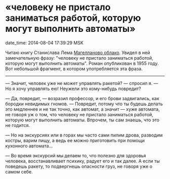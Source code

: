 # «человеку не пристало заниматься работой, которую могут выполнить автоматы»

date_time: 2014-08-04 17:39:29 MSK

Читаю книгу Станислава Лема [Магелланово облако][mo]. Увидел в ней
замечательную фразу: "человеку не пристало заниматься работой, которую могут
выполнить автоматы". Роман опубликован в 1955 году. Вот небольшой фрагмент,
в котором употребляется эта фраза.

***

— Значит, человек уже не может управлять ракетой? — спросил я. — Но я хочу
управлять ею! Неужели это кому-нибудь повредит?

— Да, повредит, — возразил профессор, и его брови задвигались, как
бородки невидимых гномов. — Повредит, потому что ты будешь делать это
медленнее и не так точно, как автомат, а значит — хуже автомата, не говоря
уж о том, что человеку не пристало заниматься работой, которую могут
выполнить автоматы. Впрочем, ты сам знаешь, что это не годится.

— Но на экскурсиях или в горах мы часто сами пилим дрова, разводим
костры, варим пищу, а ведь ее можно приготовить при помощи кухонного
автомата...

— Во время экскурсий мы делаем то, что полезно для здоровья человека,
восстанавливает психику, радует его и так далее. А если ты поведешь
ракету, то подвергнешь опасности груз, не говоря уже о самом себе.

 [mo]: http://ru.wikipedia.org/wiki/%D0%9C%D0%B0%D0%B3%D0%B5%D0%BB%D0%BB%D0%B0%D0%BD%D0%BE%D0%B2%D0%BE_%D0%BE%D0%B1%D0%BB%D0%B0%D0%BA%D0%BE_%28%D1%80%D0%BE%D0%BC%D0%B0%D0%BD%29
